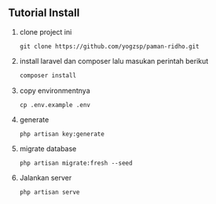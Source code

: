 ## Tutorial Install
1. clone project ini 
    ```git
    git clone https://github.com/yogzsp/paman-ridho.git
    ```
2. install laravel dan composer lalu masukan perintah berikut
    ```bash
    composer install
    ```
3. copy environmentnya
    ```
    cp .env.example .env
    ```
4. generate
    ```
    php artisan key:generate
    ```
5. migrate database
    ```
    php artisan migrate:fresh --seed
    ```
6. Jalankan server
    ```
    php artisan serve
    ```